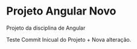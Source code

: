 # Projeto Angular Novo

Projeto da disciplina de Angular

Teste Commit Inicual do Projeto + Nova alteração.